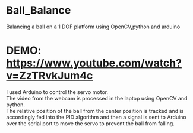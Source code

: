 # Ball_Balance
Balancing a ball on a 1 DOF platform using OpenCV,python and arduino

# DEMO: https://www.youtube.com/watch?v=ZzTRvkJum4c <br />

I used Arduino to control the servo motor. <br />
The video from the webcam is processed in the laptop using OpenCV and python. <br />
The relative position of the ball from the center position is tracked and is accordingly fed into the PID algorithm and then a signal is sent to Arduino over the serial port to move the servo to prevent the ball from falling. <br />
